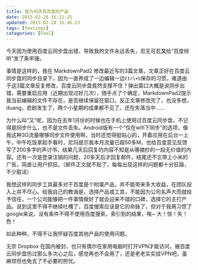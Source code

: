 ```yaml
---
title: 我为何厌恶百度的产品
date: 2015-02-28 15:21:25
updated: 2015-02-28 16:46:23
tags: [feelings]
categories: [Feel]
---
```


今天因为使用百度云同步盘出错，导致我的文件永远丢失，忍无可忍**又**给“百度倾听”发了条牢骚。

事情是这样的，我在 MarkdownPad2 修改最近写的3篇文章，文章正好在百度云同步盘的同步目录下，因为一直养成了一边编辑一边`Ctrl+S`保存的习惯，难道由于这3篇文章反复修改，百度云同步盘竟然支撑不住？弹出窗口大概是说同步出错，需要重启应用（近期出现过好几次），随手点了个确定，MarkdownPad2提示我当前编辑的文件不存在，是否继续保留在窗口，反正文章修改完了，也没多想，duang，悲剧发生了，两个小星期的成果都不见了。还在失落当中……

为什么叫“又”呢，因为在去年1月份的时候也在手机上使用过百度云同步盘，不记得是同步什么，也不是文件丢失。Android版有一个“仅在wifi下同步”的选项，像我这种3G流量哪够同步文件使用啊，当时还觉得挺贴心的，开着应用在后台一上午，中午吃饭拿起手看时，尼玛提示我本月流量已超50多M，也给百度意见反馈写了200多字的声讨书，结果几天后回复的内容不知是从哪摘抄的一段无价值的内容。还有一次是登录注销的问题，20多天后才回复邮件，结尾还不忘带上小米的广告，简直让用户抓狂。（邮件正文就不贴了，每每出现这样的问题都十分狂躁，不少脏话）

我想这样的同步工具最多对于百度是个附属产品，并不能带来多大收益，在团队投入上并不尽心。给我自己的教诲是，选择产品或工具，不能因为公司名声大而就给予信任，一个公司能够把一件事情做好了就会迎来不错的口碑，选择它的主打产品。说到这里不得不继续吐槽了，百度搜索应该是它的命脉了，但对于我用习惯了google来说，没有条件不得不使用百度搜索，索引到的结果，唉~ 大！惊！失！色！

如此种种，不得不让我怀疑百度其他产品的使用问题。

无奈 Dropbox 在国内被封，也只有偶尔在家用电脑时打开VPN才能访问，被百度云同步盘伤过那么多次心之后，感觉再也不会用了，还是老老实实挂VPN吧，虽麻烦但也免去了不必要的担忧。

